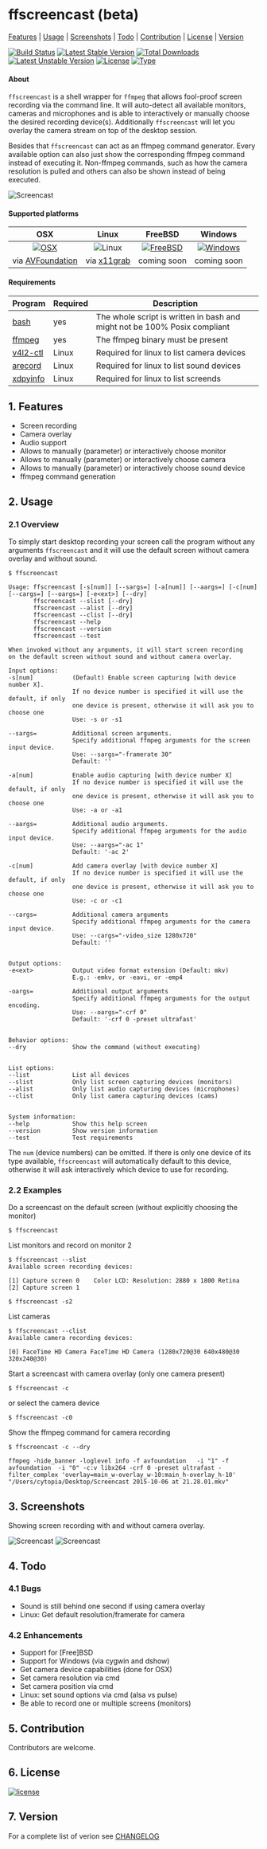 # ffscreencast (beta)

[Features](https://github.com/cytopia/ffscreencast#1-features) |
[Usage](https://github.com/cytopia/ffscreencast#2-usage) |
[Screenshots](https://github.com/cytopia/ffscreencast#3-screenshots) |
[Todo](https://github.com/cytopia/ffscreencast#4-todo) |
[Contribution](https://github.com/cytopia/ffscreencast#5-contribution) |
[License](https://github.com/cytopia/ffscreencast#6-license) |
[Version](https://github.com/cytopia/ffscreencast#7-version)

[![Build Status](https://travis-ci.org/cytopia/ffscreencast.svg?branch=master)](https://travis-ci.org/cytopia/ffscreencast)
[![Latest Stable Version](https://poser.pugx.org/cytopia/ffscreencast/v/stable)](https://packagist.org/packages/cytopia/ffscreencast) [![Total Downloads](https://poser.pugx.org/cytopia/ffscreencast/downloads)](https://packagist.org/packages/cytopia/ffscreencast) [![Latest Unstable Version](https://poser.pugx.org/cytopia/ffscreencast/v/unstable)](https://packagist.org/packages/cytopia/ffscreencast) [![License](https://poser.pugx.org/cytopia/ffscreencast/license)](http://opensource.org/licenses/MIT)
[![Type](https://img.shields.io/badge/type-bash-red.svg)](https://www.gnu.org/software/bash/)


#### About

`ffscreencast` is a shell wrapper for `ffmpeg` that allows fool-proof screen recording via the command line. It will auto-detect all available monitors, cameras and microphones and is able to interactively or manually choose the desired recording device(s). Additionally `ffscreencast` will let you overlay the camera stream on top of the desktop session.

Besides that `ffscreencast` can act as an ffmpeg command generator. Every available option can also just show the corresponding ffmpeg command instead of executing it. Non-ffmpeg commands, such as how the camera resolution is pulled and others can also be shown instead of being executed.


![Screencast](https://raw.githubusercontent.com/cytopia/ffscreencast/master/img/ffscreencast.png)


#### Supported platforms

| OSX    | Linux | FreeBSD | Windows |
| :----: | :----: | :----: | :----: |
| [![OSX](https://raw.githubusercontent.com/cytopia/icons/master/64x64/osx.png)](https://www.apple.com/osx) | ![Linux](https://raw.githubusercontent.com/cytopia/icons/master/64x64/linux.png) | [![FreeBSD](https://raw.githubusercontent.com/cytopia/icons/master/64x64/freebsd.png)](https://www.freebsd.org) | [![Windows](https://raw.githubusercontent.com/cytopia/icons/master/64x64/windows.png)](https://www.microsoft.com/en-us/windows) |
| via [AVFoundation](https://ffmpeg.org/ffmpeg-devices.html#avfoundation) | via [x11grab](https://ffmpeg.org/ffmpeg-devices.html#x11grab) | coming soon | coming soon |



#### Requirements

| Program  | Required | Description |
| ------------- | ------------- | -------- |
| [bash](https://www.gnu.org/software/bash/)  | yes  | The whole script is written in bash and might not be 100% Posix compliant |
| [ffmpeg](https://www.ffmpeg.org/)  | yes  | The ffmpeg binary must be present |
| [v4l2-ctl](http://linuxtv.org/wiki/index.php/V4l-utils) | Linux | Required for linux to list camera devices |
| [arecord](http://linux.die.net/man/1/arecord) | Linux | Required for linux to list sound devices |
| [xdpyinfo](http://www.x.org/archive/X11R7.6/doc/man/man1/xdpyinfo.1.xhtml) | Linux | Required for linux to list screends |


## 1. Features

* Screen recording
* Camera overlay
* Audio support
* Allows to manually (parameter) or interactively choose monitor
* Allows to manually (parameter) or interactively choose camera
* Allows to manually (parameter) or interactively choose sound device
* ffmpeg command generation

## 2. Usage

### 2.1 Overview

To simply start desktop recording your screen call the program without any arguments `ffscreencast` and it will use the default screen without camera overlay and without sound.

```shell
$ ffscreencast

Usage: ffscreencast [-s[num]] [--sargs=] [-a[num]] [--aargs=] [-c[num] [--cargs=] [--oargs=] [-e<ext>] [--dry]
       ffscreencast --slist [--dry]
       ffscreencast --alist [--dry]
       ffscreencast --clist [--dry]
       ffscreencast --help
       ffscreencast --version
       ffscreencast --test

When invoked without any arguments, it will start screen recording
on the default screen without sound and without camera overlay.

Input options:
-s[num]           (Default) Enable screen capturing [with device number X].
                  If no device number is specified it will use the default, if only
                  one device is present, otherwise it will ask you to choose one
                  Use: -s or -s1

--sargs=          Additional screen arguments.
                  Specify additional ffmpeg arguments for the screen input device.
                  Use: --sargs="-framerate 30"
                  Default: ''

-a[num]           Enable audio capturing [with device number X]
                  If no device number is specified it will use the default, if only
                  one device is present, otherwise it will ask you to choose one
                  Use: -a or -a1

--aargs=          Additional audio arguments.
                  Specify additional ffmpeg arguments for the audio input device.
                  Use: --aargs="-ac 1"
                  Default: '-ac 2'

-c[num]           Add camera overlay [with device number X]
                  If no device number is specified it will use the default, if only
                  one device is present, otherwise it will ask you to choose one
                  Use: -c or -c1

--cargs=          Additional camera arguments
                  Specify additional ffmpeg arguments for the camera input device.
                  Use: --cargs="-video_size 1280x720"
                  Default: ''


Output options:
-e<ext>           Output video format extension (Default: mkv)
                  E.g.: -emkv, or -eavi, or -emp4

-oargs=           Additional output arguments
                  Specify additional ffmpeg arguments for the output encoding.
                  Use: --oargs="-crf 0"
                  Default: '-crf 0 -preset ultrafast'


Behavior options:
--dry             Show the command (without executing)


List options:
--list            List all devices
--slist           Only list screen capturing devices (monitors)
--alist           Only list audio capturing devices (microphones)
--clist           Only list camera capturing devices (cams)


System information:
--help            Show this help screen
--version         Show version information
--test            Test requirements

```

The `num` (device numbers) can be omitted. If there is only one device of its type available, `ffscreencast` will automatically default to this device, otherwise it will ask interactively which device to use for recording.

### 2.2 Examples

Do a screencast on the default screen (without explicitly choosing the monitor)
```shell
$ ffscreencast
```

List monitors and record on monitor 2
```shell
$ ffscreencast --slist
Available screen recording devices:

[1] Capture screen 0    Color LCD: Resolution: 2880 x 1800 Retina
[2] Capture screen 1

$ ffscreencast -s2
```

List cameras
```shell
$ ffscreencast --clist
Available camera recording devices:

[0] FaceTime HD Camera FaceTime HD Camera (1280x720@30 640x480@30 320x240@30)
```

Start a screencast with camera overlay (only one camera present)
```shell
$ ffscreencast -c
```
or select the camera device
```shell
$ ffscreencast -c0
```

Show the ffmpeg command for camera recording
```shell
$ ffscreencast -c --dry

ffmpeg -hide_banner -loglevel info -f avfoundation   -i "1" -f avfoundation  -i "0" -c:v libx264 -crf 0 -preset ultrafast -filter_complex 'overlay=main_w-overlay_w-10:main_h-overlay_h-10' "/Users/cytopia/Desktop/Screencast 2015-10-06 at 21.28.01.mkv"

```

## 3. Screenshots

Showing screen recording with and without camera overlay.

![Screencast](https://raw.githubusercontent.com/cytopia/ffscreencast/master/img/ffscreencast.png)
![Screencast](https://raw.githubusercontent.com/cytopia/ffscreencast/master/img/ffscreencast2.png)


## 4. Todo

### 4.1 Bugs

* Sound is still behind one second if using camera overlay
* Linux: Get default resolution/framerate for camera

### 4.2 Enhancements

* Support for [Free]BSD
* Support for Windows (via cygwin and dshow)
* Get camera device capabilities (done for OSX)
* Set camera resolution via cmd
* Set camera position via cmd
* Linux: set sound options via cmd (alsa vs pulse)
* Be able to record one or multiple screens (monitors)


## 5. Contribution
Contributors are welcome.


## 6. License
[![license](https://poser.pugx.org/cytopia/ffscreencast/license)](http://opensource.org/licenses/mit)


## 7. Version
For a complete list of verion see [CHANGELOG](CHANGELOG.md)
